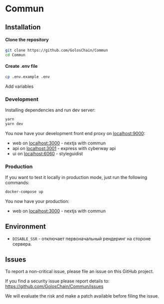 # Commun

## Installation

#### Clone the repository

```bash
git clone https://github.com/GolosChain/Commun
cd Commun
```

#### Create .env file

```bash
cp .env.example .env
```

Add variables

### Development

Installing dependencies and run dev server:

```bash
yarn
yarn dev
```

You now have your development front end proxy on [localhost:9000](http://localhost:9000):

- web on [localhost:3000](http://localhost:3000) - nextjs with commun
- api on [localhost:3001](http://localhost:3001) - express with cyberway api
- ui on [localhost:6060](http://localhost:6060) - styleguidist

### Production

If you want to test it locally in production mode, just run the following commands:

```bash
docker-compose up
```

You now have your production:

- web on [localhost:3000](http://localhost:3000) - nextjs with commun

## Environment

- `DISABLE_SSR` - отключает первоначальный рендеринг на стороне сервера.

## Issues

To report a non-critical issue, please file an issue on this GitHub project.

If you find a security issue please report details to: https://github.com/GolosChain/Commun/issues

We will evaluate the risk and make a patch available before filing the issue.
